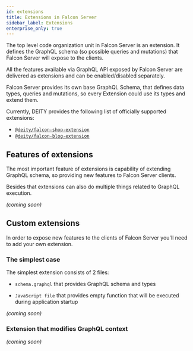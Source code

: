 ```yaml
---
id: extensions
title: Extensions in Falcon Server
sidebar_label: Extensions
enterprise_only: true
---
```


The top level code organization unit in Falcon Server is an extension. It defines the GraphQL schema (so possible queries and mutations)
that Falcon Server will expose to the clients.

All the features available via GraphQL API exposed by Falcon Server are delivered as extensions and can be enabled/disabled separately.

Falcon Server provides its own base GraphQL Schema, that defines data types, queries
and mutations, so every Extension could use its types and extend them.

Currently, DEITY provides the following list of officially supported extensions:

- [`@deity/falcon-shop-extension`](./shop-extension)
- [`@deity/falcon-blog-extension`](./blog-extension)

## Features of extensions

The most important feature of extensions is capability of extending GraphQL schema, so providing new features to Falcon Server clients. 

Besides that extensions can also do multiple things related to GraphQL execution.

_(coming soon)_

## Custom extensions

In order to expose new features to the clients of Falcon Server you'll need to add your own extension.

### The simplest case

The simplest extension consists of 2 files:

- `schema.graphql` that provides GraphQL schema and types

- `JavaScript file` that provides empty function that will be executed during application startup

_(coming soon)_

### Extension that modifies GraphQL context

_(coming soon)_






